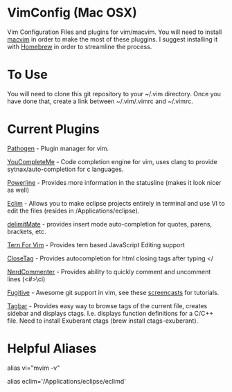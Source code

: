 VimConfig (Mac OSX)
===================

Vim Configuration Files and plugins for vim/macvim. You will need to install <a
href="https://github.com/b4winckler/macvim">macvim</a> in order to make the most
of these pluggins. I suggest installing it with <a
href="http://brew.sh/">Homebrew</a> in order to streamline the process.

To Use
======
You will need to clone this git repository to your ~/.vim directory. Once you
have done that, create a link between ~/.vim/.vimrc and ~/.vimrc. 

Current Plugins 
===============
<a href="https://github.com/tpope/vim-pathogen">Pathogen</a> - Plugin manager
for vim.

<a href="https://github.com/Valloric/YouCompleteMe">YouCompleteMe</a> - Code completion engine for vim, uses clang to provide sytnax/auto-completion for c languages. 

<a href="https://github.com/Lokaltog/vim-powerline">Powerline</a> - Provides more information in the statusline (makes it look nicer as well) 

<a href="http://eclim.org/">Eclim</a> - Allows you to make eclipse projects entirely in terminal and use VI to edit the files (resides in /Applications/eclipse). 

<a href="https://github.com/Raimondi/delimitMate">delimitMate</a> - provides
insert mode auto-completion for quotes, parens, brackets, etc.

<a href="https://github.com/marijnh/tern_for_vim">Tern For Vim</a> - Provides
tern based JavaScript Editing support

<a href="https://github.com/vim-scripts/closetag.vim">CloseTag</a> - Provides
autocompletion for html closing tags after typing &lt;/

<a href="https://github.com/scrooloose/nerdcommenter">NerdCommenter</a> -
Provides ability to quickly comment and uncomment lines (<#>\ci)

<a href="https://github.com/tpope/vim-fugitive">Fugitive</a> - Awesome git
support in vim, see these <a
href="http://vimcasts.org/blog/2011/05/the-fugitive-series/">screencasts</a> for tutorials.

<a href="https://github.com/majutsushi/tagbar">Tagbar</a> - Provides easy way to
browse tags of the current file, creates sidebar and displays ctags. I.e.
displays function definitions for a C/C++ file. Need to install Exuberant ctags
(brew install ctags-exuberant).


Helpful Aliases 
===============
alias vi="mvim -v"

alias eclim='/Applications/eclipse/eclimd'

